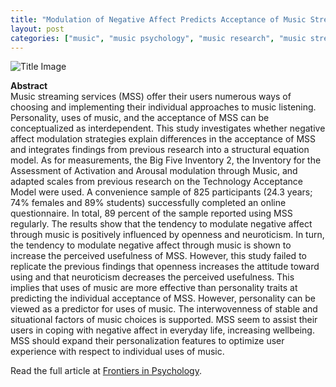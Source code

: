 ```yaml
---
title: "Modulation of Negative Affect Predicts Acceptance of Music Streaming Services While Personality Does Not"
layout: post
categories: ["music", "music psychology", "music research", "music streaming", "personality", "technology acceptance", "emotion regulation"]
---
```


![Title Image](https://raw.githubusercontent.com/MaxHilsdorf/maxhilsdorf.github.io/master/_posts/modulation_of_negative_affect.jpg)

__Abstract__ \
Music streaming services (MSS) offer their users numerous ways of choosing and implementing their individual approaches to music listening. Personality, uses of music, and the acceptance of MSS can be conceptualized as interdependent. This study investigates whether negative affect modulation strategies explain differences in the acceptance of MSS and integrates findings from previous research into a structural equation model. As for measurements, the Big Five Inventory 2, the Inventory for the Assessment of Activation and Arousal modulation through Music, and adapted scales from previous research on the Technology Acceptance Model were used. A convenience sample of 825 participants (24.3 years; 74% females and 89% students) successfully completed an online questionnaire. In total, 89 percent of the sample reported using MSS regularly. The results show that the tendency to modulate negative affect through music is positively influenced by openness and neuroticism. In turn, the tendency to modulate negative affect through music is shown to increase the perceived usefulness of MSS. However, this study failed to replicate the previous findings that openness increases the attitude toward using and that neuroticism decreases the perceived usefulness. This implies that uses of music are more effective than personality traits at predicting the individual acceptance of MSS. However, personality can be viewed as a predictor for uses of music. The interwovenness of stable and situational factors of music choices is supported. MSS seem to assist their users in coping with negative affect in everyday life, increasing wellbeing. MSS should expand their personalization features to optimize user experience with respect to individual uses of music.

Read the full article at [Frontiers in Psychology](https://www.frontiersin.org/articles/10.3389/fpsyg.2021.659062/full).
